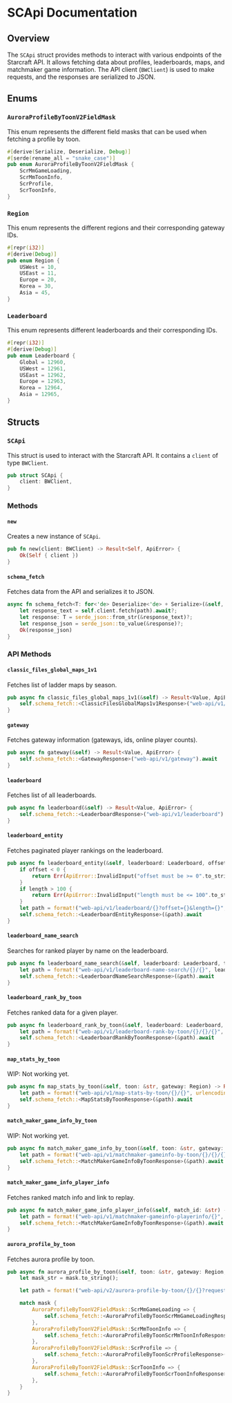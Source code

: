 
# SCApi Documentation

## Overview

The `SCApi` struct provides methods to interact with various endpoints of the Starcraft API. It allows fetching data about profiles, leaderboards, maps, and matchmaker game information. The API client (`BWClient`) is used to make requests, and the responses are serialized to JSON.

## Enums

### `AuroraProfileByToonV2FieldMask`

This enum represents the different field masks that can be used when fetching a profile by toon.

```rust
#[derive(Serialize, Deserialize, Debug)]
#[serde(rename_all = "snake_case")]
pub enum AuroraProfileByToonV2FieldMask {
    ScrMmGameLoading,
    ScrMmToonInfo,
    ScrProfile,
    ScrToonInfo,
}
```

### `Region`

This enum represents the different regions and their corresponding gateway IDs.

```rust
#[repr(i32)]
#[derive(Debug)]
pub enum Region {
    USWest = 10,
    USEast = 11,
    Europe = 20,
    Korea = 30,
    Asia = 45,
}
```

### `Leaderboard`

This enum represents different leaderboards and their corresponding IDs.

```rust
#[repr(i32)]
#[derive(Debug)]
pub enum Leaderboard {
    Global = 12960,
    USWest = 12961,
    USEast = 12962,
    Europe = 12963,
    Korea = 12964,
    Asia = 12965,
}
```

## Structs

### `SCApi`

This struct is used to interact with the Starcraft API. It contains a `client` of type `BWClient`.

```rust
pub struct SCApi {
    client: BWClient,
}
```

### Methods

#### `new`

Creates a new instance of `SCApi`.

```rust
pub fn new(client: BWClient) -> Result<Self, ApiError> {
    Ok(Self { client })
}
```

#### `schema_fetch`

Fetches data from the API and serializes it to JSON.

```rust
async fn schema_fetch<T: for<'de> Deserialize<'de> + Serialize>(&self, path: &str) -> Result<Value, ApiError> {
    let response_text = self.client.fetch(path).await?;
    let response: T = serde_json::from_str(&response_text)?;
    let response_json = serde_json::to_value(&response)?;
    Ok(response_json)
}
```

### API Methods

#### `classic_files_global_maps_1v1`

Fetches list of ladder maps by season.

```rust
pub async fn classic_files_global_maps_1v1(&self) -> Result<Value, ApiError> {
    self.schema_fetch::<ClassicFilesGlobalMaps1v1Response>("web-api/v1/file-set/classic.files.global.maps-1v1").await
}
```

#### `gateway`

Fetches gateway information (gateways, ids, online player counts).

```rust
pub async fn gateway(&self) -> Result<Value, ApiError> {
    self.schema_fetch::<GatewayResponse>("web-api/v1/gateway").await
}
```

#### `leaderboard`

Fetches list of all leaderboards.

```rust
pub async fn leaderboard(&self) -> Result<Value, ApiError> {
    self.schema_fetch::<LeaderboardResponse>("web-api/v1/leaderboard").await
}
```

#### `leaderboard_entity`

Fetches paginated player rankings on the leaderboard.

```rust
pub async fn leaderboard_entity(&self, leaderboard: Leaderboard, offset: i32, length: i32) -> Result<Value, ApiError> {
    if offset < 0 {
        return Err(ApiError::InvalidInput("offset must be >= 0".to_string()));
    }
    if length > 100 {
        return Err(ApiError::InvalidInput("length must be <= 100".to_string()));
    }
    let path = format!("web-api/v1/leaderboard/{}?offset={}&length={}", leaderboard as i32, offset, length);
    self.schema_fetch::<LeaderboardEntityResponse>(&path).await
}
```

#### `leaderboard_name_search`

Searches for ranked player by name on the leaderboard.

```rust
pub async fn leaderboard_name_search(&self, leaderboard: Leaderboard, toon: &str) -> Result<Value, ApiError> {
    let path = format!("web-api/v1/leaderboard-name-search/{}/{}", leaderboard as i32, urlencoding::encode(toon));
    self.schema_fetch::<LeaderboardNameSearchResponse>(&path).await
}
```

#### `leaderboard_rank_by_toon`

Fetches ranked data for a given player.

```rust
pub async fn leaderboard_rank_by_toon(&self, leaderboard: Leaderboard, toon: &str, gateway: Region) -> Result<Value, ApiError> {
    let path = format!("web-api/v1/leaderboard-rank-by-toon/{}/{}/{}", leaderboard as i32, urlencoding::encode(toon), gateway as i32);
    self.schema_fetch::<LeaderboardRankByToonResponse>(&path).await
}
```

#### `map_stats_by_toon`

WIP: Not working yet.

```rust
pub async fn map_stats_by_toon(&self, toon: &str, gateway: Region) -> Result<Value, ApiError> {
    let path = format!("web-api/v1/map-stats-by-toon/{}/{}", urlencoding::encode(toon), gateway as i32);
    self.schema_fetch::<MapStatsByToonResponse>(&path).await
}
```

#### `match_maker_game_info_by_toon`

WIP: Not working yet.

```rust
pub async fn match_maker_game_info_by_toon(&self, toon: &str, gateway: Region, game_mode: i32, season: i32, offset: i32, limit: i32) -> Result<Value, ApiError> {
    let path = format!("web-api/v1/matchmaker-gameinfo-by-toon/{}/{}/{}/{}?offset={}&limit={}", urlencoding::encode(toon), gateway as i32, game_mode, season, offset, limit);
    self.schema_fetch::<MatchMakerGameInfoByToonResponse>(&path).await
}
```

#### `match_maker_game_info_player_info`

Fetches ranked match info and link to replay.

```rust
pub async fn match_maker_game_info_player_info(&self, match_id: &str) -> Result<Value, ApiError> {
    let path = format!("web-api/v1/matchmaker-gameinfo-playerinfo/{}", urlencoding::encode(match_id));
    self.schema_fetch::<MatchMakerGameInfoByToonResponse>(&path).await
}
```

#### `aurora_profile_by_toon`

Fetches aurora profile by toon.

```rust
pub async fn aurora_profile_by_toon(&self, toon: &str, gateway: Region, mask: AuroraProfileByToonV2FieldMask) -> Result<Value, ApiError> {
    let mask_str = mask.to_string();

    let path = format!("web-api/v2/aurora-profile-by-toon/{}/{}?request_flags={}", urlencoding::encode(toon), gateway as i32, mask_str);

    match mask {
        AuroraProfileByToonV2FieldMask::ScrMmGameLoading => {
            self.schema_fetch::<AuroraProfileByToonScrMmGameLoadingResponse>(&path).await
        },
        AuroraProfileByToonV2FieldMask::ScrMmToonInfo => {
            self.schema_fetch::<AuroraProfileByToonScrMmToonInfoResponse>(&path).await
        },
        AuroraProfileByToonV2FieldMask::ScrProfile => {
            self.schema_fetch::<AuroraProfileByToonScrProfileResponse>(&path).await
        },
        AuroraProfileByToonV2FieldMask::ScrToonInfo => {
            self.schema_fetch::<AuroraProfileByToonScrToonInfoResponse>(&path).await
        },
    }
}
```
